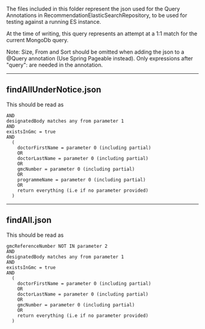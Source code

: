 The files included in this folder represent the json used for the Query Annotations in
RecommendationElasticSearchRepository, to be used for testing against a running ES instance.

At the time of writing, this query represents an attempt at a 1:1 match for the current
MongoDb query.

Note: Size, From and Sort should be omitted when adding the json to a @Query annotation
(Use Spring Pageable instead). Only expressions after "query": are needed in the annotation.

---
## findAllUnderNotice.json

This should be read as

``` underNotice = "Yes"
AND
designatedBody matches any from parameter 1
AND
existsInGmc = true
AND
  (
    doctorFirstName = parameter 0 (including partial)
    OR
    doctorLastName = parameter 0 (including partial)
    OR
    gmcNumber = parameter 0 (including partial)
    OR
    programmeName = parameter 0 (including partial)
    OR
    return everything (i.e if no parameter provided)
  )
```

---
## findAll.json

This should be read as

```
gmcReferenceNumber NOT IN parameter 2
AND
designatedBody matches any from parameter 1
AND
existsInGmc = true
AND
  (
    doctorFirstName = parameter 0 (including partial)
    OR
    doctorLastName = parameter 0 (including partial)
    OR
    gmcNumber = parameter 0 (including partial)
    OR
    return everything (i.e if no parameter provided)
  )
```
